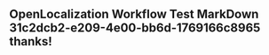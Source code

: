 <properties
ms.topic="hero-topic"
ms.test1="hero-topic"
ms.test2="test"/>

## OpenLocalization Workflow Test MarkDown 31c2dcb2-e209-4e00-bb6d-1769166c8965 thanks!
